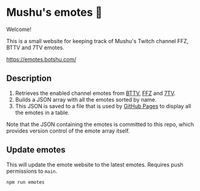 # Mushu's emotes 🐉

Welcome!

This is a small website for keeping track of Mushu's Twitch channel FFZ, BTTV and 7TV emotes.

https://emotes.botshu.com/

## Description

1. Retrieves the enabled channel emotes from [BTTV](https://betterttv.com/), [FFZ](https://www.frankerfacez.com/) and [7TV](https://7tv.app/).
2. Builds a JSON array with all the emotes sorted by name.
3. This JSON is saved to a file that is used by [GitHub Pages](https://pages.github.com/) to display all the emotes in a table.

Note that the JSON containing the emotes is committed to this repo, which provides version control of the emote array itself.

## Update emotes

This will update the emote website to the latest emotes. Requires push permissions to `main`.

```
npm run emotes
```
